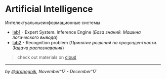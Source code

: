 # Artificial Intelligence

Интелектуальныеинформационные системы

- [lab1](https://github.com/Drapegnik/bsu/tree/master/artificial-intelligence/lab1) - Expert System. Inference Engine (_База знаний. Машина логического вывода_)
- [lab2](https://github.com/Drapegnik/bsu/tree/master/artificial-intelligence/lab2) - Recognition problem (_Принятие решений по прецендентности. Задача распознавания_)

> check out materials on [cloud](https://cloud.mail.ru/public/6dHi/UugEXFtoH/semester-7/%D0%98%D0%98%D0%A1/)

---

_by [@drapegnik](https://github.com/Drapegnik), November'17 - December'17_
